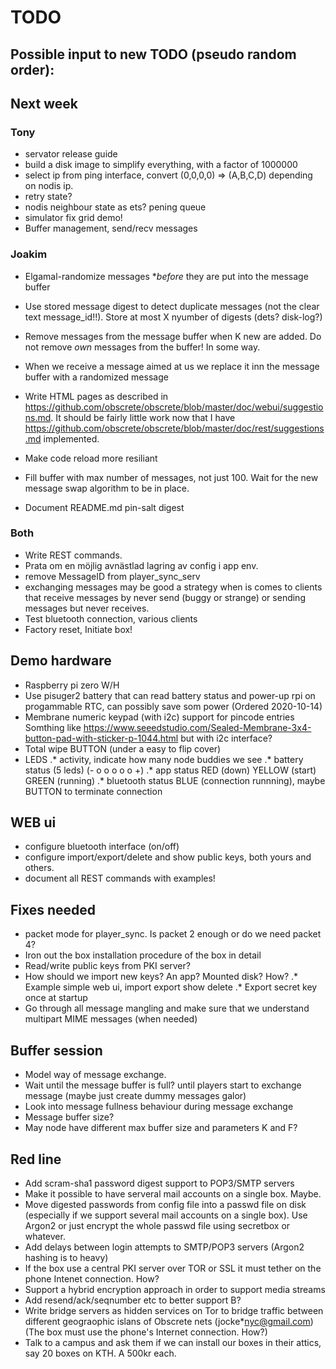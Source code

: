 # TODO

## Possible input to new TODO (pseudo random order):

## Next week

### Tony

* servator release guide
* build a disk image to simplify everything, with a factor of 1000000
* select ip from ping interface, convert (0,0,0,0) => (A,B,C,D)
  depending on nodis ip.
* retry state?
* nodis neighbour state as ets? pening queue
* simulator fix grid demo!
* Buffer management, send/recv messages

### Joakim

* Elgamal-randomize messages **before* they are put into the message buffer
* Use stored message digest to detect duplicate messages (not the clear text message_id!!). Store at most X nyumber of digests (dets? disk-log?)
* Remove messages from the message buffer when K new are added. Do not remove *own* messages from the buffer! In some way.
* When we receive a message aimed at us we replace it inn the message buffer with a randomized message

* Write HTML pages as described in https://github.com/obscrete/obscrete/blob/master/doc/webui/suggestions.md. It should be fairly little work now that I have https://github.com/obscrete/obscrete/blob/master/doc/rest/suggestions.md implemented.
* Make code reload more resiliant
* Fill buffer with max number of messages, not just 100. Wait for the new message swap algorithm to be in place.
* Document README.md pin-salt digest

### Both

* Write REST commands.
* Prata om en möjlig avnästlad lagring av config i app env.
* remove MessageID from player\_sync\_serv
* exchanging messages may be good a strategy when is comes to clients
  that receive messages by never send (buggy or strange) or sending
  messages but never receives.
* Test bluetooth connection, various clients
* Factory reset, Initiate box!


## Demo hardware
* Raspberry pi zero W/H
* Use pisuger2 battery that can read battery status and
  power-up rpi on progammable RTC, can possibly save som power
  (Ordered 2020-10-14)
* Membrane numeric keypad (with i2c) support for pincode entries
 Somthing like <https://www.seeedstudio.com/Sealed-Membrane-3x4-button-pad-with-sticker-p-1044.html> but with i2c interface?
* Total wipe BUTTON (under a easy to flip cover)
* LEDS
.* activity, indicate how many node buddies we see
.* battery status (5 leds) (- o o o o o +)
.* app status RED (down) YELLOW (start) GREEN (running)
.* bluetooth status  BLUE (connection runnning),
maybe BUTTON to terminate connection

## WEB ui
* configure bluetooth interface (on/off)
* configure import/export/delete and show public keys, both yours and others.
* document all REST commands with examples!

## Fixes needed

* packet mode for player_sync. Is packet 2 enough or do we need packet 4?
* Iron out the box installation procedure of the box in detail
* Read/write public keys from PKI server?
* How should we import new keys? An app? Mounted disk? How?
.* Example simple web ui, import export show delete
.* Export secret key once at startup
* Go through all message mangling and make sure that we understand multipart MIME messages (when needed)

## Buffer session

* Model way of message exchange.
* Wait until the message buffer is full? until players start to exchange message (maybe just create dummy messages galor)
* Look into message fullness behaviour during message exchange
* Message buffer size?
* May node have different max buffer size and parameters K and F?

## Red line

* Add scram-sha1 password digest support to POP3/SMTP servers
* Make it possible to have serveral mail accounts on a single box. Maybe.
* Move digested passwords from config file into a passwd file on disk (especially if we support several mail accounts on a single box). Use Argon2 or just encrypt the whole passwd file using secretbox or whatever.
* Add delays between login attempts to SMTP/POP3 servers (Argon2 hashing is to heavy)
* If the box use a central PKI server over TOR or SSL it must tether on the phone Intenet connection. How?
* Support a hybrid encryption approach in order to support media streams
* Add resend/ack/seqnumber etc to better support B?
* Write bridge servers as hidden services on Tor to bridge traffic between different geograophic islans of Obscrete nets (jocke*nyc@gmail.com) (The box must use the phone's Internet connection. How?)
* Talk to a campus and ask them if we can install our boxes in their attics, say 20 boxes on KTH. A 500kr each.
